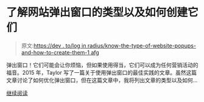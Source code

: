 # 了解网站弹出窗口的类型以及如何创建它们

> 原文:[https://dev . to/log in radius/know-the-type-of-website-popups-and-how-to-create-them-1 afg](https://dev.to/loginradius/know-the-types-of-website-popups-and-how-to-create-them-1afg)

弹出窗口！它们可能会让你烦恼，但如果使用得当，它们可以成为任何营销活动的福音。2015 年，Taylor 写了一篇关于使用弹出窗口的最佳实践的文章。虽然这篇文章讨论了如何优化弹出窗口，但在这篇文章中，我将列出文章的类型以及如何…

[继续阅读](https://www.loginradius.com/engineering/blog/the-ultimate-guide-to-website-pop-ups/)